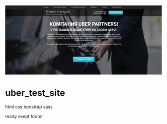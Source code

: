 ![](https://github.com/ilyasushko/uber_test_site/blob/main/Title.png)

# uber_test_site
html css boostrap sass

ready exept footer
